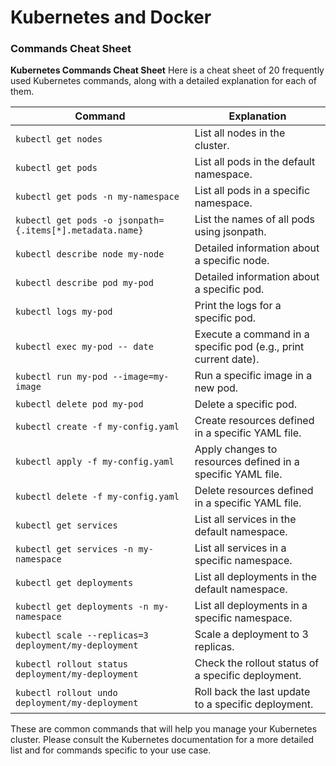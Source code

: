 # Kubernetes and Docker


### Commands Cheat Sheet



**Kubernetes Commands Cheat Sheet**
Here is a cheat sheet of 20 frequently used Kubernetes commands, along with a detailed explanation for each of them. 

Command | Explanation
--------|-------------
`kubectl get nodes` | List all nodes in the cluster.
`kubectl get pods` | List all pods in the default namespace.
`kubectl get pods -n my-namespace` | List all pods in a specific namespace.
`kubectl get pods -o jsonpath={.items[*].metadata.name}` | List the names of all pods using jsonpath. 
`kubectl describe node my-node` | Detailed information about a specific node.
`kubectl describe pod my-pod` | Detailed information about a specific pod.
`kubectl logs my-pod` | Print the logs for a specific pod.
`kubectl exec my-pod -- date` | Execute a command in a specific pod (e.g., print current date).
`kubectl run my-pod --image=my-image` | Run a specific image in a new pod.
`kubectl delete pod my-pod` | Delete a specific pod.
`kubectl create -f my-config.yaml` | Create resources defined in a specific YAML file.
`kubectl apply -f my-config.yaml` | Apply changes to resources defined in a specific YAML file.
`kubectl delete -f my-config.yaml` | Delete resources defined in a specific YAML file.
`kubectl get services` | List all services in the default namespace.
`kubectl get services -n my-namespace` | List all services in a specific namespace.
`kubectl get deployments` | List all deployments in the default namespace.
`kubectl get deployments -n my-namespace` | List all deployments in a specific namespace.
`kubectl scale --replicas=3 deployment/my-deployment` | Scale a deployment to 3 replicas.
`kubectl rollout status deployment/my-deployment` | Check the rollout status of a specific deployment.
`kubectl rollout undo deployment/my-deployment` | Roll back the last update to a specific deployment.

These are common commands that will help you manage your Kubernetes cluster. Please consult the Kubernetes documentation for a more detailed list and for commands specific to your use case.